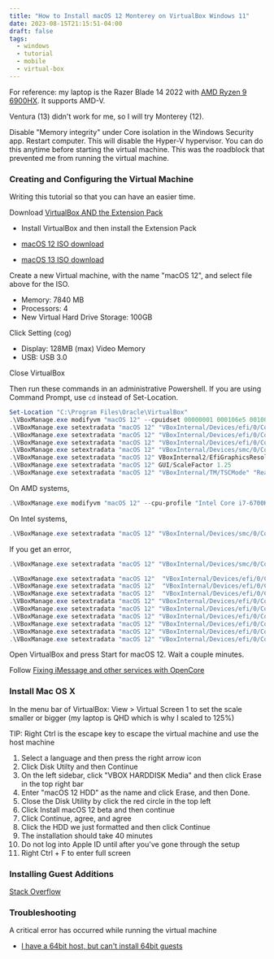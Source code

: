 ```yaml
---
title: "How to Install macOS 12 Monterey on VirtualBox Windows 11"
date: 2023-08-15T21:15:51-04:00
draft: false
tags:
  - windows
  - tutorial
  - mobile
  - virtual-box
---
```


For reference: my laptop is the Razer Blade 14 2022 with [AMD Ryzen 9 6900HX](https://www.amd.com/en/product/11541). It supports AMD-V.

Ventura (13) didn't work for me, so I will try Monterey (12).

Disable "Memory integrity" under Core isolation in the Windows Security app. Restart computer. This will disable the Hyper-V hypervisor.
You can do this anytime before starting the virtual machine. This was the roadblock that prevented me from running the virtual machine.

### Creating and Configuring the Virtual Machine

Writing this tutorial so that you can have an easier time.

Download [VirtualBox AND the Extension Pack](https://www.virtualbox.org/wiki/Downloads)

- Install VirtualBox and then install the Extension Pack

- [macOS 12 ISO download](https://www.mediafire.com/file/4fcx0aeoehmbnmp/macOS+Monterey+by+Techrechard.com.iso/file)
- [macOS 13 ISO download](https://www.mediafire.com/file/dcji26zay7s3p8r/macOS+Ventura+ISO+for+VM+by+techrechard.com.iso/file)

Create a new Virtual machine, with the name "macOS 12", and select file above for the ISO.

- Memory: 7840 MB
- Processors: 4
- New Virtual Hard Drive Storage: 100GB

Click Setting (cog)

- Display: 128MB (max) Video Memory
- USB: USB 3.0

Close VirtualBox

Then run these commands in an administrative Powershell. If you are using Command Prompt, use `cd` instead of Set-Location.

```powershell
Set-Location "C:\Program Files\Oracle\VirtualBox"
.\VBoxManage.exe modifyvm "macOS 12" --cpuidset 00000001 000106e5 00100800 0098e3fd bfebfbff
.\VBoxManage.exe setextradata "macOS 12" "VBoxInternal/Devices/efi/0/Config/DmiSystemProduct" "iMac19,3"
.\VBoxManage.exe setextradata "macOS 12" "VBoxInternal/Devices/efi/0/Config/DmiSystemVersion" "1.0"
.\VBoxManage.exe setextradata "macOS 12" "VBoxInternal/Devices/efi/0/Config/DmiBoardProduct" "Iloveapple"
.\VBoxManage.exe setextradata "macOS 12" "VBoxInternal/Devices/smc/0/Config/DeviceKey" "ourhardworkbythesewordsguardedpleasedontsteal(c)AppleComputerInc"
.\VBoxManage.exe setextradata "macOS 12" VBoxInternal2/EfiGraphicsResolution 1920x1080
.\VBoxManage.exe setextradata "macOS 12" GUI/ScaleFactor 1.25
.\VBoxManage.exe setextradata "macOS 12" "VBoxInternal/TM/TSCMode" "RealTSCOffset"
```

On AMD systems,

```powershell
.\VBoxManage.exe modifyvm "macOS 12" --cpu-profile "Intel Core i7-6700K"
```

On Intel systems,

```powershell
.\VBoxManage.exe setextradata "macOS 12" "VBoxInternal/Devices/smc/0/Config/GetKeyFromRealSMC" 1
```

If you get an error,

```powershell
.\VBoxManage.exe setextradata "macOS 12" "VBoxInternal/Devices/smc/0/Config/GetKeyFromRealSMC" 0
```

```powershell
.\VBoxManage.exe setextradata "macOS 12"  "VBoxInternal/Devices/efi/0/Config/DmiSystemFamily" "MacBook Pro"
.\VBoxManage.exe setextradata "macOS 12"  "VBoxInternal/Devices/efi/0/Config/DmiSystemProduct" "MacBookPro11,2"
.\VBoxManage.exe setextradata "macOS 12"  "VBoxInternal/Devices/efi/0/Config/DmiSystemSerial" "NO_DEVICE_SN"
.\VBoxManage.exe setextradata "macOS 12" "VBoxInternal/Devices/efi/0/Config/DmiSystemUuid" "CAFECAFE-CAFE-CAFE-CAFE-DECAFFDECAFF"
.\VBoxManage.exe setextradata "macOS 12" "VBoxInternal/Devices/efi/0/Config/DmiOEMVBoxVer" "${DmiOEMVBoxVer}"
.\VBoxManage.exe setextradata "macOS 12" "VBoxInternal/Devices/efi/0/Config/DmiOEMVBoxRev" "${DmiOEMVBoxRev}"
.\VBoxManage.exe setextradata "macOS 12" "VBoxInternal/Devices/efi/0/Config/DmiBIOSVersion" "string:MBP7.89"
.\VBoxManage.exe setextradata "macOS 12" "VBoxInternal/Devices/efi/0/Config/DmiBoardProduct" "Mac-3CBD00234E554E41"
.\VBoxManage.exe setextradata "macOS 12" "VBoxInternal/Devices/efi/0/Config/DmiBoardSerial" "NO_LOGIC_BOARD_SN"
```

Open VirtualBox and press Start for macOS 12. Wait a couple minutes.

Follow [Fixing iMessage and other services with OpenCore](https://dortania.github.io/OpenCore-Post-Install/universal/iservices.html#using-gensmbios)

### Install Mac OS X

 In the menu bar of VirtualBox: View > Virtual Screen 1 to set the scale smaller or bigger (my laptop is QHD which is why I scaled to 125%)

 TIP: Right Ctrl is the escape key to escape the virtual machine and use the host machine

1. Select a language and then press the     right arrow icon
2. Click Disk Utilty and then Continue
3. On the left sidebar, click "VBOX HARDDISK Media" and then click Erase in the top right bar
4. Enter "macOS 12 HDD" as the name and click Erase, and then Done.
5. Close the Disk Utility by click the red circle in the top left
6. Click Install macOS 12 beta and then continue
7. Click Continue, agree, and agree
8. Click the HDD we just formatted and then click Continue
9. The installation should take 40 minutes
10. Do not log into Apple ID until after you've gone through the setup
11. Right Ctrl + F to enter full screen

### Installing Guest Additions

[Stack Overflow](https://stackoverflow.com/questions/41691803/how-to-install-guest-addition-in-mac-os-as-guest-and-windows-machine-as-host)

### Troubleshooting

A critical error has occurred while running the virtual machine

- [I have a 64bit host, but can't install 64bit guests](https://forums.virtualbox.org/viewtopic.php?f=1&t=62339)
